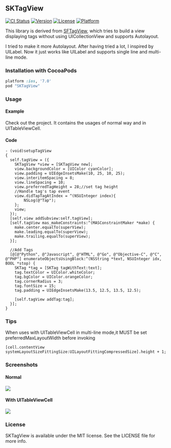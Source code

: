 ## SKTagView

[![CI Status](http://img.shields.io/travis/zsk425/SKTagView.svg?style=flat-square)](https://travis-ci.org/zsk425/SKTagView)
[![Version](https://img.shields.io/cocoapods/v/SKTagView.svg?style=flat-square)](http://cocoadocs.org/docsets/SKTagView)
[![License](https://img.shields.io/cocoapods/l/SKTagView.svg?style=flat-square)](http://cocoadocs.org/docsets/SKTagView)
[![Platform](https://img.shields.io/cocoapods/p/SKTagView.svg?style=flat-square)](http://cocoadocs.org/docsets/SKTagView)

This library is derived from [SFTagView](https://github.com/shiweifu/SFTagView), which tries to build a view displaying tags without using UICollectionView and supports Autolayout.

I tried to make it more Autolayout. After having tried a lot, I inspired by UILabel. Now it just works like UILabel and supports single line and multi-line mode.

### Installation with CocoaPods

```ruby
platform :ios, '7.0'
pod "SKTagView"
```

### Usage

#### Example
Check out the project. It contains the usages of normal way and in UITableViewCell.

#### Code
```objc
- (void)setupTagView
{
  self.tagView = ({
    SKTagView *view = [SKTagView new];
    view.backgroundColor = [UIColor cyanColor];
    view.padding = UIEdgeInsetsMake(10, 25, 10, 25);
    view.interitemSpacing = 8;
    view.lineSpacing = 10;
    view.preferredTagHeight = 28;//set tag height
	//Handle tag's tap event
	view.didTapTagAtIndex = ^(NSUInteger index){
		NSLog(@"Tap");
	};
    view;
  });
  [self.view addSubview:self.tagView];
  [self.tagView mas_makeConstraints:^(MASConstraintMaker *make) {
    make.center.equalTo(superView);
    make.leading.equalTo(superView);
    make.trailing.equalTo(superView);
  }];

  //Add Tags
  [@[@"Python", @"Javascript", @"HTML", @"Go", @"Objective-C", @"C", @"PHP"] enumerateObjectsUsingBlock:^(NSString *text, NSUInteger idx, BOOL *stop) {
    SKTag *tag = [SKTag tagWithText:text];
    tag.textColor = UIColor.whiteColor;
    tag.bgColor = UIColor.orangeColor;
    tag.cornerRadius = 3;
	tag.fontSize = 15;
	tag.padding = UIEdgeInsetsMake(13.5, 12.5, 13.5, 12.5);

    [self.tagView addTag:tag];
  }];
}
```

### Tips
When uses with UITableViewCell in multi-line mode,it MUST be set preferredMaxLayoutWidth before invoking
```objc
[cell.contentView systemLayoutSizeFittingSize:UILayoutFittingCompressedSize].height + 1;
```

### Screenshots

#### Normal
![](https://raw.github.com/zsk425/SKTagView/master/Screenshots/example.png)

#### With UITableViewCell
![](https://raw.github.com/zsk425/SKTagView/master/Screenshots/example2.png)

### License

SKTagView is available under the MIT license. See the LICENSE file for more info.
